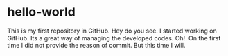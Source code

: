 # hello-world
This is my first repository in GitHub.
Hey do you see. I started working on GitHub. Its a great way of managing the developed codes.
Oh!. On the first time I did not provide the reason of commit. But this time I will.
